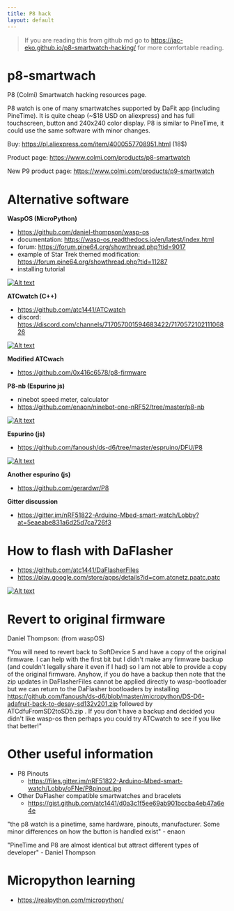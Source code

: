 ```yaml
---
title: P8 hack
layout: default
---
```

> If you are reading this from github md go to <https://jac-eko.github.io/p8-smartwatch-hacking/> for more comfortable reading. 

# p8-smartwach
P8 (Colmi) Smartwatch hacking resources page.

P8 watch is one of many smartwatches supported by DaFit app (including PineTime). It is quite cheap (~$18 USD on aliexpress) and has full touchscreen, button and 240x240 color display.
P8 is similar to PineTime, it could use the same software with minor changes.



Buy: <https://pl.aliexpress.com/item/4000557708951.html> (18$)

Product page: <https://www.colmi.com/products/p8-smartwatch>

New P9 product page: <https://www.colmi.com/products/p9-smartwatch>

# Alternative software
**WaspOS (MicroPython)**
  - <https://github.com/daniel-thompson/wasp-os>
  - documentation: <https://wasp-os.readthedocs.io/en/latest/index.html>
  - forum: <https://forum.pine64.org/showthread.php?tid=9017>
  - example of Star Trek themed modification: <https://forum.pine64.org/showthread.php?tid=11287>
  - installing tutorial

[![Alt text](https://img.youtube.com/vi/VJoDtMy-4pk/0.jpg)](https://www.youtube.com/watch?v=VJoDtMy-4pk)

**ATCwatch (C++)**
  - <https://github.com/atc1441/ATCwatch>
  - discord: <https://discord.com/channels/717057001594683422/717057210211106826>

[![Alt text](https://img.youtube.com/vi/rRqulnz1nJM/0.jpg)](https://www.youtube.com/watch?v=rRqulnz1nJM)

**Modified ATCwach**
  - <https://github.com/0x416c6578/p8-firmware>

**P8-nb (Espurino js)**
  - ninebot speed meter, calculator
  - <https://github.com/enaon/ninebot-one-nRF52/tree/master/p8-nb>

[![Alt text](https://img.youtube.com/vi/4hs8I65Fz5g/0.jpg)](https://www.youtube.com/watch?v=4hs8I65Fz5g)

**Espurino (js)**
  - <https://github.com/fanoush/ds-d6/tree/master/espruino/DFU/P8>
 
 [![Alt text](https://img.youtube.com/vi/PgB1PQA5_OQ/0.jpg)](https://www.youtube.com/watch?v=PgB1PQA5_OQ)

**Another espurino (js)**
  - <https://github.com/gerardwr/P8>



  
**Gitter discussion**
  - <https://gitter.im/nRF51822-Arduino-Mbed-smart-watch/Lobby?at=5eaeabe831a6d25d7ca726f3>
  
# How to flash with DaFlasher
- <https://github.com/atc1441/DaFlasherFiles>
- <https://play.google.com/store/apps/details?id=com.atcnetz.paatc.patc>

[![Alt text](https://img.youtube.com/vi/gUVEz-pxhgg/0.jpg)](https://www.youtube.com/watch?v=gUVEz-pxhgg)



# Revert to original firmware
Daniel Thompson: (from waspOS)

"You will need to revert back to SoftDevice 5 and have a copy of the original firmware. I can help with the first bit but I didn't make any firmware backup (and couldn't legally share it even if I had) so I am not able to provide a copy of the original firmware. Anyhow, if you do have a backup then note that the zip updates in DaFlasherFiles cannot be applied directly to wasp-bootloader but we can return to the DaFlasher bootloaders by installing <https://github.com/fanoush/ds-d6/blob/master/micropython/DS-D6-adafruit-back-to-desay-sd132v201.zip> followed by ATCdfuFromSD2toSD5.zip . If you don't have a backup and decided you didn't like wasp-os then perhaps you could try ATCwatch to see if you like that better!"

# Other useful information
- P8 Pinouts
  - <https://files.gitter.im/nRF51822-Arduino-Mbed-smart-watch/Lobby/oFNe/P8pinout.jpg>
- Other DaFlasher compatible smartwatches and bracelets
  - <https://gist.github.com/atc1441/d0a3c1f5ee69ab901bccba4eb47a6e4e>

"the p8 watch is a pinetime, same hardware, pinouts, manufacturer. Some minor differences on how the button is handled exist" - enaon

"PineTime and P8 are almost identical but attract different types of developer" - Daniel Thompson

# Micropython learning
- <https://realpython.com/micropython/>
